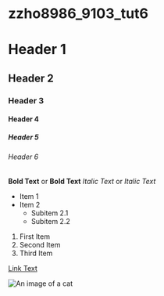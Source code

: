 # zzho8986_9103_tut6

# Header 1
## Header 2
### Header 3
#### Header 4
##### Header 5
###### Header 6

**Bold Text** or __Bold Text__
*Italic Text* or _Italic Text_

- Item 1
- Item 2
  - Subitem 2.1
  - Subitem 2.2


1. First Item
2. Second Item
3. Third Item

[Link Text](https://www.google.com)

![An image of a cat](https://static.wikia.nocookie.net/sword-warriors-roblox/images/0/0f/Ikun_with_no_bg_vect.png/revision/latest?cb=20230804194814)